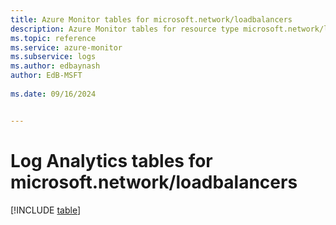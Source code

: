 ```yaml
---
title: Azure Monitor tables for microsoft.network/loadbalancers
description: Azure Monitor tables for resource type microsoft.network/loadbalancers
ms.topic: reference
ms.service: azure-monitor
ms.subservice: logs
ms.author: edbaynash
author: EdB-MSFT
   
ms.date: 09/16/2024


---
```


# Log Analytics tables for microsoft.network/loadbalancers  

[!INCLUDE [table](~/reusable-content/ce-skilling/azure/includes/azure-monitor/reference/tables/microsoft-network_loadbalancers-include.md)]

